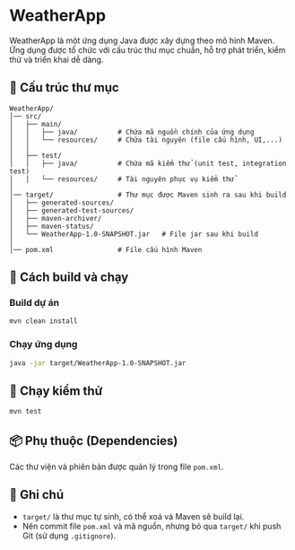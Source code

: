 # WeatherApp

WeatherApp là một ứng dụng Java được xây dựng theo mô hình Maven.\
Ứng dụng được tổ chức với cấu trúc thư mục chuẩn, hỗ trợ phát triển,
kiểm thử và triển khai dễ dàng.

## 📂 Cấu trúc thư mục

    WeatherApp/
    │── src/
    │   ├── main/
    │   │   ├── java/          # Chứa mã nguồn chính của ứng dụng
    │   │   └── resources/     # Chứa tài nguyên (file cấu hình, UI,...)
    │   │
    │   ├── test/
    │   │   ├── java/          # Chứa mã kiểm thử (unit test, integration test)
    │   │   └── resources/     # Tài nguyên phục vụ kiểm thử
    │
    │── target/                # Thư mục được Maven sinh ra sau khi build
    │   ├── generated-sources/
    │   ├── generated-test-sources/
    │   ├── maven-archiver/
    │   ├── maven-status/
    │   └── WeatherApp-1.0-SNAPSHOT.jar   # File jar sau khi build
    │
    │── pom.xml                # File cấu hình Maven

## 🚀 Cách build và chạy

### Build dự án

``` sh
mvn clean install
```

### Chạy ứng dụng

``` sh
java -jar target/WeatherApp-1.0-SNAPSHOT.jar
```

## 🧪 Chạy kiểm thử

``` sh
mvn test
```

## 📦 Phụ thuộc (Dependencies)

Các thư viện và phiên bản được quản lý trong file `pom.xml`.

## 📖 Ghi chú

-   `target/` là thư mục tự sinh, có thể xoá và Maven sẽ build lại.
-   Nên commit file `pom.xml` và mã nguồn, nhưng bỏ qua `target/` khi
    push Git (sử dụng `.gitignore`).
